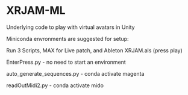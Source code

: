 # XRJAM-ML
Underlying code to play with virtual avatars in Unity

Miniconda envronments are suggested for setup: 

Run 3 Scripts, MAX for Live patch, and Ableton XRJAM.als (press play)


EnterPress.py              - no need to start an environment

auto_generate_sequences.py - conda activate magenta

readOutMidi2.py            - conda activate mido
